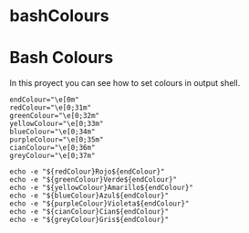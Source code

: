 # bashColours

# Bash Colours
In this proyect you can see how to set colours in output shell.

```
endColour="\e[0m"
redColour="\e[0;31m"
greenColour="\e[0;32m"
yellowColour="\e[0;33m"
blueColour="\e[0;34m"
purpleColour="\e[0;35m"
cianColour="\e[0;36m"
greyColour="\e[0;37m"

echo -e "${redColour}Rojo${endColour}"
echo -e "${greenColour}Verde${endColour}"
echo -e "${yellowColour}Amarillo${endColour}"
echo -e "${blueColour}Azul${endColour}"
echo -e "${purpleColour}Violeta${endColour}"
echo -e "${cianColour}Cian${endColour}"
echo -e "${greyColour}Gris${endColour}"
```
